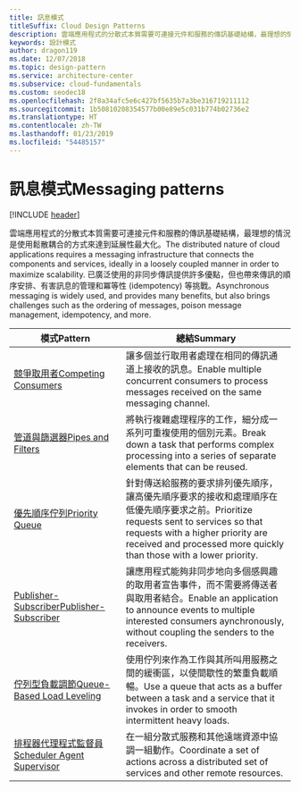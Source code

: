 ```yaml
---
title: 訊息模式
titleSuffix: Cloud Design Patterns
description: 雲端應用程式的分散式本質需要可連接元件和服務的傳訊基礎結構，最理想的情況是使用鬆散耦合的方式來達到延展性最大化。 已廣泛使用的非同步傳訊提供許多優點，但也帶來傳訊的順序安排、有害訊息的管理和冪等性 (idempotency) 等挑戰。
keywords: 設計模式
author: dragon119
ms.date: 12/07/2018
ms.topic: design-pattern
ms.service: architecture-center
ms.subservice: cloud-fundamentals
ms.custom: seodec18
ms.openlocfilehash: 2f8a34afc5e6c427bf5635b7a3be316719211112
ms.sourcegitcommit: 1b50810208354577b00e89e5c031b774b02736e2
ms.translationtype: HT
ms.contentlocale: zh-TW
ms.lasthandoff: 01/23/2019
ms.locfileid: "54485157"
---
```

# <a name="messaging-patterns"></a><span data-ttu-id="65b02-105">訊息模式</span><span class="sxs-lookup"><span data-stu-id="65b02-105">Messaging patterns</span></span>

[!INCLUDE [header](../../_includes/header.md)]

<span data-ttu-id="65b02-106">雲端應用程式的分散式本質需要可連接元件和服務的傳訊基礎結構，最理想的情況是使用鬆散耦合的方式來達到延展性最大化。</span><span class="sxs-lookup"><span data-stu-id="65b02-106">The distributed nature of cloud applications requires a messaging infrastructure that connects the components and services, ideally in a loosely coupled manner in order to maximize scalability.</span></span> <span data-ttu-id="65b02-107">已廣泛使用的非同步傳訊提供許多優點，但也帶來傳訊的順序安排、有害訊息的管理和冪等性 (idempotency) 等挑戰。</span><span class="sxs-lookup"><span data-stu-id="65b02-107">Asynchronous messaging is widely used, and provides many benefits, but also brings challenges such as the ordering of messages, poison message management, idempotency, and more.</span></span>

| <span data-ttu-id="65b02-108">模式</span><span class="sxs-lookup"><span data-stu-id="65b02-108">Pattern</span></span> | <span data-ttu-id="65b02-109">總結</span><span class="sxs-lookup"><span data-stu-id="65b02-109">Summary</span></span> |
| ------- | ------- |
| [<span data-ttu-id="65b02-110">競爭取用者</span><span class="sxs-lookup"><span data-stu-id="65b02-110">Competing Consumers</span></span>](../competing-consumers.md) | <span data-ttu-id="65b02-111">讓多個並行取用者處理在相同的傳訊通道上接收的訊息。</span><span class="sxs-lookup"><span data-stu-id="65b02-111">Enable multiple concurrent consumers to process messages received on the same messaging channel.</span></span> |
| [<span data-ttu-id="65b02-112">管道與篩選器</span><span class="sxs-lookup"><span data-stu-id="65b02-112">Pipes and Filters</span></span>](../pipes-and-filters.md) | <span data-ttu-id="65b02-113">將執行複雜處理程序的工作，細分成一系列可重複使用的個別元素。</span><span class="sxs-lookup"><span data-stu-id="65b02-113">Break down a task that performs complex processing into a series of separate elements that can be reused.</span></span> |
| [<span data-ttu-id="65b02-114">優先順序佇列</span><span class="sxs-lookup"><span data-stu-id="65b02-114">Priority Queue</span></span>](../priority-queue.md) | <span data-ttu-id="65b02-115">針對傳送給服務的要求排列優先順序，讓高優先順序要求的接收和處理順序在低優先順序要求之前。</span><span class="sxs-lookup"><span data-stu-id="65b02-115">Prioritize requests sent to services so that requests with a higher priority are received and processed more quickly than those with a lower priority.</span></span> |
| [<span data-ttu-id="65b02-116">Publisher-Subscriber</span><span class="sxs-lookup"><span data-stu-id="65b02-116">Publisher-Subscriber</span></span>](../publisher-subscriber.md) | <span data-ttu-id="65b02-117">讓應用程式能夠非同步地向多個感興趣的取用者宣告事件，而不需要將傳送者與取用者結合。</span><span class="sxs-lookup"><span data-stu-id="65b02-117">Enable an application to announce events to multiple interested consumers aynchronously, without coupling the senders to the receivers.</span></span> |
| [<span data-ttu-id="65b02-118">佇列型負載調節</span><span class="sxs-lookup"><span data-stu-id="65b02-118">Queue-Based Load Leveling</span></span>](../queue-based-load-leveling.md) | <span data-ttu-id="65b02-119">使用佇列來作為工作與其所叫用服務之間的緩衝區，以使間歇性的繁重負載順暢。</span><span class="sxs-lookup"><span data-stu-id="65b02-119">Use a queue that acts as a buffer between a task and a service that it invokes in order to smooth intermittent heavy loads.</span></span> |
| [<span data-ttu-id="65b02-120">排程器代理程式監督員</span><span class="sxs-lookup"><span data-stu-id="65b02-120">Scheduler Agent Supervisor</span></span>](../scheduler-agent-supervisor.md) | <span data-ttu-id="65b02-121">在一組分散式服務和其他遠端資源中協調一組動作。</span><span class="sxs-lookup"><span data-stu-id="65b02-121">Coordinate a set of actions across a distributed set of services and other remote resources.</span></span> |
